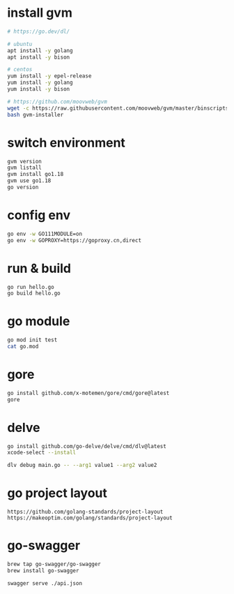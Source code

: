 # install gvm

```sh
# https://go.dev/dl/

# ubuntu
apt install -y golang
apt install -y bison

# centos
yum install -y epel-release
yum install -y golang
yum install -y bison

# https://github.com/moovweb/gvm
wget -c https://raw.githubusercontent.com/moovweb/gvm/master/binscripts/gvm-installer
bash gvm-installer
```

# switch environment

```sh
gvm version
gvm listall
gvm install go1.18
gvm use go1.18
go version
```

# config env

```sh
go env -w GO111MODULE=on
go env -w GOPROXY=https://goproxy.cn,direct
```

# run & build

```sh
go run hello.go
go build hello.go
```

# go module

```sh
go mod init test
cat go.mod
```

# gore

```sh
go install github.com/x-motemen/gore/cmd/gore@latest
gore
```

# delve

```sh
go install github.com/go-delve/delve/cmd/dlv@latest
xcode-select --install

dlv debug main.go -- --arg1 value1 --arg2 value2
```

# go project layout

```
https://github.com/golang-standards/project-layout
https://makeoptim.com/golang/standards/project-layout
```

# go-swagger

```sh
brew tap go-swagger/go-swagger
brew install go-swagger

swagger serve ./api.json
```
